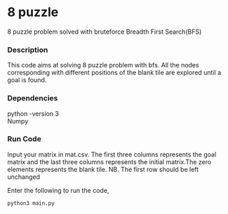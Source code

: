 # 8 puzzle 
8 puzzle problem solved with bruteforce Breadth First Search(BFS)

### Description
This code aims at solving 8 puzzle problem with bfs. All the nodes corresponding with
different positions of the blank tile are explored until a goal is found.

### Dependencies 
python -version 3   
Numpy

### Run Code
Input your matrix in mat.csv. The first three columns represents the goal matrix 
and the last three columns represents the initial matrix.The zero elements represents the
blank tile. NB. The first row should be left unchanged 

Enter the following to run the code,
```
python3 main.py
```

